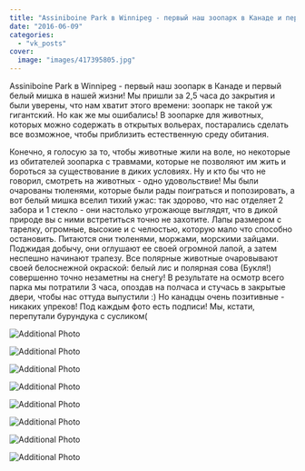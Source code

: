 ```yaml
---
title: "Assiniboine Park в Winnipeg - первый наш зоопарк в Канаде и первый белый мишка в нашей жизни! Мы при..."
date: "2016-06-09"
categories: 
  - "vk_posts"
cover:
  image: "images/417395805.jpg"
---
```


Assiniboine Park в Winnipeg - первый наш зоопарк в Канаде и первый белый мишка в нашей жизни! Мы пришли за 2,5 часа до закрытия и были уверены, что нам хватит этого времени: зоопарк не такой уж гигантский. Но как же мы ошибались! В зоопарке для животных, которых можно содержать в открытых вольерах, постарались сделать все возможное, чтобы приблизить естественную среду обитания.

<!--more-->

Конечно, я голосую за то, чтобы животные жили на воле, но некоторые из обитателей зоопарка с травмами, которые не позволяют им жить и бороться за существование в диких условиях. Ну и кто бы что не говорил, смотреть на животных - одно удовольствие! Мы были очарованы тюленями, которые были рады поиграться и попозировать, а вот белый мишка вселил тихий ужас: так здорово, что нас отделяет 2 забора и 1 стекло - они настолько угрожающе выглядят, что в дикой природе вы с ними встретиться точно не захотите. Лапы размером с тарелку, огромные, высокие и с челюстью, которую мало что способно остановить. Питаются они тюленями, моржами, морскими зайцами. Поджидая добычу, они оглушают ее своей огромной лапой, а затем неспешно начинают трапезу. Все полярные животные очаровывают своей белоснежной окраской: белый лис и полярная сова (Букля!) совершенно точно незаметны на снегу! В результате на осмотр всего парка мы потратили 3 часа, опоздав на полчаса и стучась в закрытые двери, чтобы нас оттуда выпустили :) Но канадцы очень позитивные - никаких упреков! Под каждым фото есть подписи! Мы, кстати, перепутали бурундука с сусликом(

![Additional Photo](https://vodpop.ru/wp-content/uploads/2023/07/417395806.jpg)

![Additional Photo](https://vodpop.ru/wp-content/uploads/2023/07/417395807.jpg)

![Additional Photo](https://vodpop.ru/wp-content/uploads/2023/07/417395808.jpg)

![Additional Photo](https://vodpop.ru/wp-content/uploads/2023/07/417395809.jpg)

![Additional Photo](https://vodpop.ru/wp-content/uploads/2023/07/417395810.jpg)

![Additional Photo](https://vodpop.ru/wp-content/uploads/2023/07/417395811.jpg)

![Additional Photo](https://vodpop.ru/wp-content/uploads/2023/07/417395812.jpg)

![Additional Photo](https://vodpop.ru/wp-content/uploads/2023/07/417395813.jpg)
